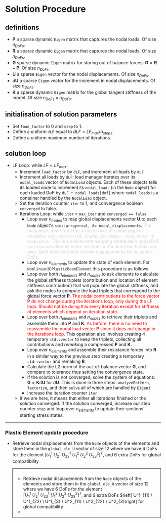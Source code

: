 # Solution Procedure
## definitions
- $\boldsymbol{P}$ a sparse dynamic `Eigen` matrix that captures the nodal loads. Of size $n_{DoFs}$.
- $\boldsymbol{R}$ a sparse dynamic `Eigen` matrix that captures the nodal loads. Of size $n_{DoFs}$.
- $\boldsymbol{G}$ sparse dynamic `Eigen` matrix for storing out of balance forces: $\boldsymbol{G} = \boldsymbol{R} - \boldsymbol{P}$. Of size $n_{DoFs}$.
- $\boldsymbol{U}$ a sparse `Eigen` vector for the nodal displacements. Of size $n_{DoFs}$.
- $d\boldsymbol{U}$ a sparse `Eigen` vector for the increment in nodal displacements. Of size $n_{DoFs}$.
- $\boldsymbol{K}$ a sparse dynamic `Eigen` matrix for the global tangent stiffness of the model. Of size $n_{DoFs} \times n_{DoFs}$.
## initialisation of solution parameters
- Set `load_factor` to 0 and `step` to 1.
- Define a uniform `dLF` equal to $dLF = LF_{max}/n_{steps}$.
- Define a uniform maximum number of iterations.
## solution loop
- LF Loop: while $LF < LF_{max}$:
  - Increment `load_factor` by `dLF`, and increment all loads by `dLF`
  - Increment all loads by `dLF`: load manager iterates over its `nodal_loads` vector of `NodalLoad` objects. Each of these objects tells its loaded node to increment its `nodal_loads` (in the `Node` object) for each loaded DoF by `dLF * nodal_loads[dof]` where `nodal_loads` is a container handled by the `NodalLoad` object.
  -  Set the iteration counter `iter` to 1, and convergence boolean `converged` to false.
  -  Iterations Loop: while `iter` < `max_iter` and `converged == false`
     - Loop over $n_{nodes}$ to map global displacements vector $\boldsymbol{U}$ to each `Node` object's `std::array<real, 6> nodal_displacements`. <span style="color:lightgray">The mapping is done from the `U` vector over the node objects container `std::vector<std::shared_ptr<Node>> node_vector` in `GlobalMesh`. This is a one-to-one mapping where each nodal DoF corresponds directly to the the DoFs in the $\boldsymbol{U}$ vector. In this loop over, each node retrieves its own displacements for its active DoFs.</span>
     - Loop over $n_{elements}$ to update the state of each element. For `Nonlinear2DPlasticBeamElement` this procedure is as follows:
     - Loop over both $n_{elements}$ and $n_{nodes}$ to ask elements to calculate the global stiffness triplets (contribution and location of element stiffness contribution) that will populate the global stiffness, and ask the nodes to compute the load triplets that correspond to the global force vector $\boldsymbol{P}$. <span style=color:red>The nodal contributions to the force vector $\boldsymbol{P}$ do not change during the iterations loop, only during the LF loop. Should not be doing this every iteration except for stiffness of elements which depend on iteration state.</span>
     - Loop over both $n_{elements}$ and $n_{nodes}$ to retrieve their triplets and assemble them into $\boldsymbol{P}$ and $\boldsymbol{K}$. <span style="color:red"> As before, there is no need to reassemble the nodal load vector $\boldsymbol{P}$ since it does *not* change in the iterations loop.</span> This operation also involves creating 4 temporary `std::vector` to keep the triplets, collecting all contributions and *remaking* a compressed $\boldsymbol{P}$ and $\boldsymbol{K}$.
     - Loop over $n_{elements}$ and assemble their resistance forces into $\boldsymbol{R}$ in a similar way to the previous step creating a temporary `std::vector` and remaking $\boldsymbol{R}$.
     - Calculate the L2 norm of the out-of-balance vector $\boldsymbol{G}$, and compare to tolerance thus setting the convergence state.
     - If the solution is not converged, solve the system of equations: $\boldsymbol{G} = \boldsymbol{K}d\boldsymbol{U}$ for $d\boldsymbol{U}$. This is done in three steps: `analyzePattern`, `factorize`, and then `solve` all of which are handled by `Eigen3`. 
     - Increase the iteration counter `iter`
  - if we are here, it means that either all iterations finished or the solution converged. If the solution converged, increase our step counter `step` and loop over $n_{elements}$ to update their sections' starting stress states.

---
### Plastic Element update procedure 
- Retrieve nodal displacements from the `Node` objects of the elements and store them in the `global_ele_U` vector of size 12 where we have 6 DoFs for the element $\left[ U^1_{1} \ U^1_{2} \ U^1_{33} \ U^2_{1} \ U^2_{2} \ U^2_{33}\right]^T$, and 6 extra DoFs for global compatibility

    <div style="border:1px solid black; padding: 10px;">
    
     - Retrieve nodal displacements from the `Node` objects of the elements and store them in the `global_ele_U` vector of size 12 where we have 6 DoFs for the element $\left[ U^1_{1} \ U^1_{2} \ U^1_{33} \ U^2_{1} \ U^2_{2} \ U^2_{33}\right]^T$, and 6 extra DoFs $\left[ U^1_{11} \ U^1_{22} \ U^1_{3} \ U^2_{11} \ U^2_{22} \ U^2_{3}\right] for global compatibility 
     - </div>
